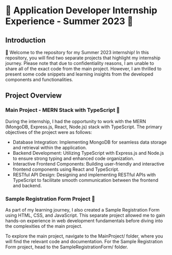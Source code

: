 # 🌟 Application Developer Internship Experience - Summer 2023 🌟

## Introduction
👋 Welcome to the repository for my Summer 2023 internship! In this repository, you will find two separate projects that highlight my internship journey.  Please note that due to confidentiality reasons, I am unable to share all of the exact code from the main project. However, I am thrilled to present some code snippets and learning insights from the developed components and functionalities.

## Project Overview
### Main Project - MERN Stack with TypeScript 🚀
During the internship, I had the opportunity to work with the MERN (MongoDB, Express.js, React, Node.js) stack with TypeScript. The primary objectives of the project were as follows:
- Database Integration: Implementing MongoDB for seamless data storage and retrieval within the application.
- Backend Development: Utilizing TypeScript with Express.js and Node.js to ensure strong typing and enhanced code organization.
- Interactive Frontend Components: Building user-friendly and interactive frontend components using React and TypeScript.
- RESTful API Design: Designing and implementing RESTful APIs with TypeScript to facilitate smooth communication between the frontend and backend.
  
### Sample Registration Form Project 📝
As part of my learning journey, I also created a Sample Registration Form using HTML, CSS, and JavaScript. This separate project allowed me to gain hands-on experience in web development fundamentals before diving into the complexities of the main project. 

To explore the main project, navigate to the MainProject/ folder, where you will find the relevant code and documentation. For the Sample Registration Form project, head to the SampleRegistrationForm/ folder.


